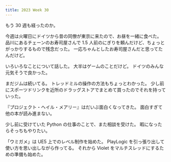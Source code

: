 ```yaml
---
title: 2023 Week 30
---
```


もう 30 週も経ったのか。

今週は火曜日にドイツから昔の同僚が東京に来たので、お昼を一緒に食べた。
品川にあるチェーンのお寿司屋さんで 1.5 人前のにぎりを頼んだけど、ちょっとがっかりするもので残念だった。
一応ちゃんとしたお寿司屋さんだと思ってたんだけど。

いろいろなことについて話した。
大半はゲームのことだけど。
ドイツのみんな元気そうで良かった。

まだジムは続いてる。
トレッドミルの操作の方法もちょっとわかった。
少し前にスポーツドリンクを近所のドラッグストアでまとめて買ったのでそれを持っていった。

『プロジェクト・ヘイル・メアリー』はだいぶ面白くなってきた。
面白すぎて他の本が読み進まない。

少し前に受けていた Python の仕事のことで、また相談を受けた。
暇になったらそっちもやりたい。

「ウミガメ」は UE5 上でのレベル制作を始めた。
PlayLogic を引っ張り出して使い方を思い出しながら作ってる。
それから Violet をマルチスレッドにするための準備も始めた。
